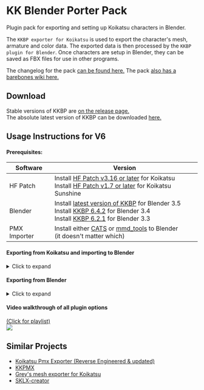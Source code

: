 # KK Blender Porter Pack
Plugin pack for exporting and setting up Koikatsu characters in Blender.  

The ```KKBP exporter for Koikatsu``` is used to export the character's mesh, armature and color data. The exported data is then processed by the ```KKBP plugin for Blender```. Once characters are setup in Blender, they can be saved as FBX files for use in other programs. 

The changelog for the pack [can be found here.](https://github.com/FlailingFog/KK-Blender-Shader-Pack/blob/master/Changelog.md)
The pack [also has a barebones wiki here.](https://github.com/FlailingFog/KK-Blender-Shader-Pack/wiki)

## Download
Stable versions of KKBP are [on the release page.](https://github.com/FlailingFog/KK-Blender-Porter-Pack/releases)  
The absolute latest version of KKBP can be downloaded [here.](https://github.com/FlailingFog/KK-Blender-Porter-Pack/archive/refs/heads/master.zip)

## Usage Instructions for V6
#### Prerequisites:
|    Software   | Version | 
| ----------- | ----------- | 
| HF Patch      | Install [HF Patch v3.16 or later](https://github.com/ManlyMarco/KK-HF_Patch) for Koikatsu<br /> Install [HF Patch v1.7 or later](https://github.com/ManlyMarco/KKS-HF_Patch) for Koikatsu Sunshine      | 
| Blender   | Install [latest version of KKBP](https://github.com/FlailingFog/KK-Blender-Porter-Pack/releases) for Blender 3.5<br /> Install [KKBP 6.4.2](https://github.com/FlailingFog/KK-Blender-Porter-Pack/releases/tag/V6.4.2) for Blender 3.4 <br />Install [KKBP 6.2.1](https://github.com/FlailingFog/KK-Blender-Porter-Pack/releases/tag/V6.2.0) for Blender 3.3 | 
| PMX Importer | Install either [CATS](https://github.com/GiveMeAllYourCats/cats-blender-plugin) or [mmd_tools](https://github.com/UuuNyaa/blender_mmd_tools) to Blender <br />(it doesn't matter which)

#### Exporting from Koikatsu and importing to Blender
<details><summary>Click to expand</summary> 

Install KKBP for Koikatsu by copying the KKBP_Exporter.DLL into the plugins folder: C:/Koikatsu install directory/BepInEx/plugins/  
<sub>**(Don't mix KKBP Exporters and KKBP Blender Plugins from different releases. For example, if you are using KKBP release 6.4.2, you must use KK-Blender-Porter-Pack-V6.4.2.zip with KKBP_Exporter_V4.21.zip)**<sub/>
|    Game   | Plugin version | 
| ----------- | ----------- | 
| Koikatsu<br />Koikatsu Party  | Use the .dll file in the net3.5 folder     | 
| Koikatsu Sunshine   | Use the .dll file in the net4.6 folder   |

1. Start the game, go to the character creator and load your character
1. Click the "Export Model for KKBP" button on the top of the screen. This may take a few minutes depending on your hardware. A folder will popup when the export is finished  
![ ](https://github.com/FlailingFog/KK-Blender-Porter-Pack/blob/assets/readme/exportpanel.PNG)
1. Copy the entire folder generated by the plugin to your desktop. This folder is located in C:/Koikatsu install directory/Export_PMX. The format of this folder is ######_CharacterName.
1. Open Blender and make sure KKBP and one of the PMX Importers above are installed in the Blender addon menu
1. Click the Import Model button in the KKBP panel and choose the .pmx file from the export folder. This may take a few minutes depending on your hardware.  
![ ](https://github.com/FlailingFog/KK-Blender-Porter-Pack/blob/assets/readme/panelimport.PNG)
</details>

#### Exporting from Blender

<details><summary>Click to expand</summary> 

1. Save a backup file of your finished model
1. Choose which export type you want in the KKBP panel. There's currently a targeted export type for Unity (VRM), and a generic fbx type for everything else
1. Click the "Prep for target application" button
1. Click the "Bake material templates" button and choose the folder you want to store all of your baked images to (warning: there's going to be a lot, so an empty folder is recommended)
1. Create an altas for the body, clothes and hair objects using the [material combiner](https://github.com/Grim-es/material-combiner-addon) addon
1. Hit the undo button to return to the state before you created the atlas. Change the menu under the "Apply baked templates" button from "Light" to "Dark" and click the button to load in the dark textures. Use material combiner again to generate the dark version of the material atlas 
1. Click the export FBX button in the KKBP panel to invoke the built-in fbx export dialog
</details>

#### Video walkthrough of all plugin options

[(Click for playlist)  
![ ](https://i.ytimg.com/vi/JSdggnGtcmU/hqdefault.jpg?sqp=-oaymwEXCNACELwBSFryq4qpAwkIARUAAIhCGAE=&rs=AOn4CLB775lTVjcdZef5X39gSuwgKiRiBw)](https://www.youtube.com/playlist?list=PLhiuav2SCuvc-wbexi2vwSnVHnZFwkYNP)


## Similar Projects

* [Koikatsu Pmx Exporter (Reverse Engineered & updated)](https://github.com/Snittern/KoikatsuPmxExporterReverseEngineered)
* [KKPMX](https://github.com/CazzoPMX/KKPMX)
* [Grey's mesh exporter for Koikatsu](https://www.google.com/search?q=koikatsu+discord)
* [SKLX-creator](https://sklx.gumroad.com/l/sklx-creator)
